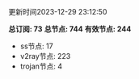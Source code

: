 更新时间2023-12-29 23:12:50

**总订阅: 73**
**总节点: 744**
**有效节点: 244**
- ss节点: 17
- v2ray节点: 223
- trojan节点: 4
